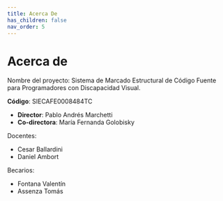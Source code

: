 ```yaml
---
title: Acerca De
has_children: false
nav_order: 5
---
```


# Acerca de

Nombre del proyecto: Sistema de Marcado Estructural de Código Fuente para Programadores con Discapacidad Visual.

**Código**: SIECAFE0008484TC

* **Director**: Pablo Andrés Marchetti
* **Co-directora**: María Fernanda Golobisky

Docentes:

* Cesar Ballardini
* Daniel Ambort

Becarios:

* Fontana Valentín
* Assenza Tomás
